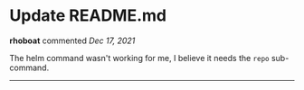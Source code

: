 # Update README.md

**rhoboat** commented *Dec 17, 2021*

The helm command wasn't working for me, I believe it needs the `repo` sub-command.
<br />
***


